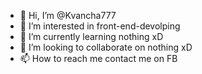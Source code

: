 - 👋 Hi, I’m @Kvancha777
- 👀 I’m interested in front-end-devolping
- 🌱 I’m currently learning nothing xD
- 💞️ I’m looking to collaborate on nothing xD
- 📫 How to reach me contact me on FB

<!---
Kvancha777/Kvancha777 is a ✨ special ✨ repository because its `README.md` (this file) appears on your GitHub profile.
You can click the Preview link to take a look at your changes.
--->
